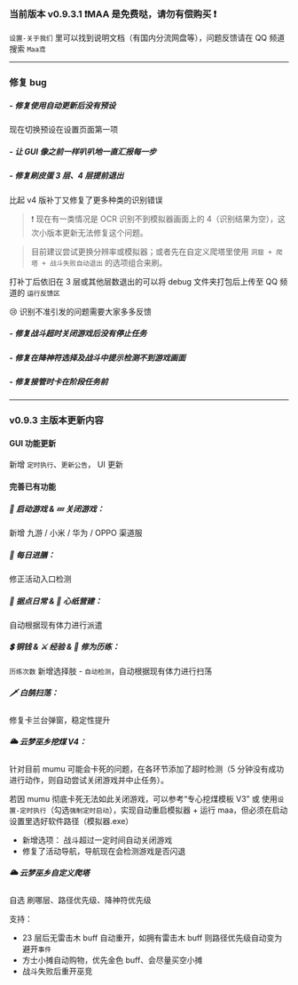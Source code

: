 ### **当前版本 v0.9.3.1 ❗MAA 是免费哒，请勿有偿购买 ❗**

`设置-关于我们` 里可以找到说明文档（有国内分流网盘等），问题反馈请在 QQ 频道搜索 `Maa鸢`

---

### **修复 bug**

##### - **修复使用自动更新后没有预设**

现在切换预设在设置页面第一项

##### - **让 GUI 像之前一样叭叭地一直汇报每一步**

##### - **修复刷皮蛋 3 层、4 层提前退出**

比起 v4 版补丁又修复了更多种类的识别错误

> ❗ 现在有一类情况是 OCR 识别不到模拟器画面上的 4（识别结果为空），这次小版本更新无法修复这个问题。

> 目前建议尝试更换分辨率或模拟器；或者先在自定义爬塔里使用 `洞窟 + 爬塔 + 战斗失败自动退出` 的选项组合来刷。

打补丁后依旧在 3 层或其他层数退出的可以将 debug 文件夹打包后上传至 QQ 频道的 `运行反馈区`

😢 识别不准引发的问题需要大家多多反馈

##### - **修复战斗超时关闭游戏后没有停止任务**

##### - **修复在降神符选择及战斗中提示检测不到游戏画面**

##### - **修复接管时卡在阶段任务前**

---

### **v0.9.3 主版本更新内容**

#### **GUI 功能更新**

新增 `定时执行`、`更新公告`， UI 更新

#### **完善已有功能**

##### 🚀 **启动游戏 & 💤 关闭游戏**：

新增 九游 / 小米 / 华为 / OPPO 渠道服

##### 🍚 **每日进膳：**

修正活动入口检测

##### 🏯 **据点日常 & 🔨 心纸营建**：

自动根据现有体力进行派遣

##### 💲 **铜钱 & ⚔️ 经验 & 💎 修为历练**：

`历练次数` 新增选择肢 - `自动检测`，自动根据现有体力进行扫荡

##### 🗡 **白鹄扫荡**：

修复卡兰台弹窗，稳定性提升

##### 🌥️ **云梦巫乡挖煤 V4**：

针对目前 mumu 可能会卡死的问题，在各环节添加了超时检测（5 分钟没有成功进行动作，则自动尝试关闭游戏并中止任务）。

若因 mumu 彻底卡死无法如此关闭游戏，可以参考“专心挖煤模板 V3” 或 使用`设置-定时执行`（勾选`强制定时启动`），实现自动重启模拟器 + 运行 maa，但必须在启动设置里选好软件路径（模拟器.exe）

- 新增选项： 战斗超过一定时间自动关闭游戏
- 修复了活动导航，导航现在会检测游戏是否闪退

##### 🌥️ **云梦巫乡自定义爬塔**

自选 刷哪层、路径优先级、降神符优先级

支持：

- 23 层后无雷击木 buff 自动重开，如拥有雷击木 buff 则路径优先级自动变为避开`事件`
- 方士小摊自动购物，优先金色 buff、会尽量买空小摊
- 战斗失败后重开巫竞

